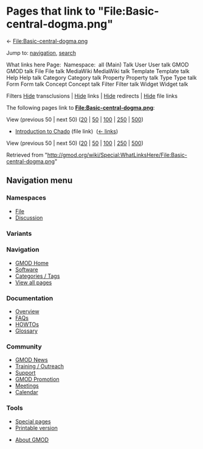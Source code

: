 <div id="mw-page-base" class="noprint">

</div>

<div id="mw-head-base" class="noprint">

</div>

<div id="content" class="mw-body" role="main">

<span id="top"></span>

<div id="mw-js-message" style="display:none;">

</div>



# <span dir="auto">Pages that link to "File:Basic-central-dogma.png"</span>

<div id="bodyContent">

<div id="contentSub">

←
[File:Basic-central-dogma.png](/wiki/File:Basic-central-dogma.png "File:Basic-central-dogma.png")

</div>

<div id="jump-to-nav" class="mw-jump">

Jump to: [navigation](#mw-navigation), [search](#p-search)

</div>

<div id="mw-content-text">

What links here Page:  Namespace:  all (Main) Talk User User talk GMOD
GMOD talk File File talk MediaWiki MediaWiki talk Template Template talk
Help Help talk Category Category talk Property Property talk Type Type
talk Form Form talk Concept Concept talk Filter Filter talk Widget
Widget talk

Filters
[Hide](/mediawiki/index.php?title=Special:WhatLinksHere/File:Basic-central-dogma.png&hidetrans=1 "Special:WhatLinksHere/File:Basic-central-dogma.png")
transclusions \|
[Hide](/mediawiki/index.php?title=Special:WhatLinksHere/File:Basic-central-dogma.png&hidelinks=1 "Special:WhatLinksHere/File:Basic-central-dogma.png")
links \|
[Hide](/mediawiki/index.php?title=Special:WhatLinksHere/File:Basic-central-dogma.png&hideredirs=1 "Special:WhatLinksHere/File:Basic-central-dogma.png")
redirects \|
[Hide](/mediawiki/index.php?title=Special:WhatLinksHere/File:Basic-central-dogma.png&hideimages=1 "Special:WhatLinksHere/File:Basic-central-dogma.png")
file links

The following pages link to
**[File:Basic-central-dogma.png](/wiki/File:Basic-central-dogma.png "File:Basic-central-dogma.png")**:

View (previous 50 \| next 50)
([20](/mediawiki/index.php?title=Special:WhatLinksHere/File:Basic-central-dogma.png&limit=20 "Special:WhatLinksHere/File:Basic-central-dogma.png")
\|
[50](/mediawiki/index.php?title=Special:WhatLinksHere/File:Basic-central-dogma.png&limit=50 "Special:WhatLinksHere/File:Basic-central-dogma.png")
\|
[100](/mediawiki/index.php?title=Special:WhatLinksHere/File:Basic-central-dogma.png&limit=100 "Special:WhatLinksHere/File:Basic-central-dogma.png")
\|
[250](/mediawiki/index.php?title=Special:WhatLinksHere/File:Basic-central-dogma.png&limit=250 "Special:WhatLinksHere/File:Basic-central-dogma.png")
\|
[500](/mediawiki/index.php?title=Special:WhatLinksHere/File:Basic-central-dogma.png&limit=500 "Special:WhatLinksHere/File:Basic-central-dogma.png"))

- [Introduction to
  Chado](/wiki/Introduction_to_Chado "Introduction to Chado") (file
  link) ‎ <span class="mw-whatlinkshere-tools">([←
  links](/mediawiki/index.php?title=Special:WhatLinksHere&target=Introduction+to+Chado "Special:WhatLinksHere"))</span>

View (previous 50 \| next 50)
([20](/mediawiki/index.php?title=Special:WhatLinksHere/File:Basic-central-dogma.png&limit=20 "Special:WhatLinksHere/File:Basic-central-dogma.png")
\|
[50](/mediawiki/index.php?title=Special:WhatLinksHere/File:Basic-central-dogma.png&limit=50 "Special:WhatLinksHere/File:Basic-central-dogma.png")
\|
[100](/mediawiki/index.php?title=Special:WhatLinksHere/File:Basic-central-dogma.png&limit=100 "Special:WhatLinksHere/File:Basic-central-dogma.png")
\|
[250](/mediawiki/index.php?title=Special:WhatLinksHere/File:Basic-central-dogma.png&limit=250 "Special:WhatLinksHere/File:Basic-central-dogma.png")
\|
[500](/mediawiki/index.php?title=Special:WhatLinksHere/File:Basic-central-dogma.png&limit=500 "Special:WhatLinksHere/File:Basic-central-dogma.png"))

</div>

<div class="printfooter">

Retrieved from
"<http://gmod.org/wiki/Special:WhatLinksHere/File:Basic-central-dogma.png>"

</div>

<div id="catlinks" class="catlinks catlinks-allhidden">

</div>

<div class="visualClear">

</div>

</div>

</div>

<div id="mw-navigation">

## Navigation menu

<div id="mw-head">



<div id="left-navigation">

<div id="p-namespaces" class="vectorTabs" role="navigation"
aria-labelledby="p-namespaces-label">

### Namespaces

- <span id="ca-nstab-image"><a href="/wiki/File:Basic-central-dogma.png" accesskey="c"
  title="View the file page [c]">File</a></span>
- <span id="ca-talk"><a
  href="/mediawiki/index.php?title=File_talk:Basic-central-dogma.png&amp;action=edit&amp;redlink=1"
  accesskey="t"
  title="Discussion about the content page [t]">Discussion</a></span>

</div>

<div id="p-variants" class="vectorMenu emptyPortlet" role="navigation"
aria-labelledby="p-variants-label">

### 

### Variants[](#)

<div class="menu">

</div>

</div>

</div>





</div>

</div>

</div>

<div id="mw-panel">

<div id="p-logo" role="banner">

<a href="/wiki/Main_Page"
style="background-image: url(http://gmod.org/images/GMOD-cogs.png);"
title="Visit the main page"></a>

</div>

<div id="p-Navigation" class="portal" role="navigation"
aria-labelledby="p-Navigation-label">

### Navigation

<div class="body">

- <span id="n-GMOD-Home">[GMOD Home](/wiki/Main_Page)</span>
- <span id="n-Software">[Software](/wiki/GMOD_Components)</span>
- <span id="n-Categories-.2F-Tags">[Categories /
  Tags](/wiki/Categories)</span>
- <span id="n-View-all-pages">[View all
  pages](/wiki/Special:AllPages)</span>

</div>

</div>

<div id="p-Documentation" class="portal" role="navigation"
aria-labelledby="p-Documentation-label">

### Documentation

<div class="body">

- <span id="n-Overview">[Overview](/wiki/Overview)</span>
- <span id="n-FAQs">[FAQs](/wiki/Category:FAQ)</span>
- <span id="n-HOWTOs">[HOWTOs](/wiki/Category:HOWTO)</span>
- <span id="n-Glossary">[Glossary](/wiki/Glossary)</span>

</div>

</div>

<div id="p-Community" class="portal" role="navigation"
aria-labelledby="p-Community-label">

### Community

<div class="body">

- <span id="n-GMOD-News">[GMOD News](/wiki/GMOD_News)</span>
- <span id="n-Training-.2F-Outreach">[Training /
  Outreach](/wiki/Training_and_Outreach)</span>
- <span id="n-Support">[Support](/wiki/Support)</span>
- <span id="n-GMOD-Promotion">[GMOD
  Promotion](/wiki/GMOD_Promotion)</span>
- <span id="n-Meetings">[Meetings](/wiki/Meetings)</span>
- <span id="n-Calendar">[Calendar](/wiki/Calendar)</span>

</div>

</div>

<div id="p-tb" class="portal" role="navigation"
aria-labelledby="p-tb-label">

### Tools

<div class="body">

- <span id="t-specialpages"><a href="/wiki/Special:SpecialPages" accesskey="q"
  title="A list of all special pages [q]">Special pages</a></span>
- <span id="t-print"><a
  href="/mediawiki/index.php?title=Special:WhatLinksHere/File:Basic-central-dogma.png&amp;printable=yes"
  rel="alternate" accesskey="p"
  title="Printable version of this page [p]">Printable version</a></span>

</div>

</div>

</div>

</div>

<div id="footer" role="contentinfo">

- <span id="footer-places-about">[About
  GMOD](/wiki/GMOD:About "GMOD:About")</span>

<!-- -->






</div>
